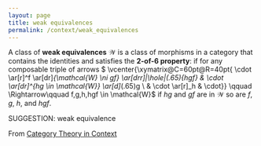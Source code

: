 ```yaml
---
layout: page
title: weak equivalences
permalink: /context/weak_equivalences
---
```

 A class of **weak equivalences**  $\mathcal{W}$ is a class of morphisms in a category that contains the identities and satisfies the **2-of-6 property**: if for any composable triple of arrows
$ \vcenter{\xymatrix@C=60pt@R=40pt{ \cdot \ar[r]^f \ar[dr]_{\mathcal{W} \ni gf} \ar[drr]|\hole|(.65){hgf} & \cdot \ar[dr]^{hg \in \mathcal{W}} \ar[d]_(.65)g \\ & \cdot \ar[r]_h & \cdot}} \qquad \Rightarrow\qquad f,g,h,hgf \in \mathcal{W}$
if $hg$ and $gf$ are in $\mathcal{W}$ so are $f$, $g$, $h$, and $hgf$.


SUGGESTION: weak equivalence

From [Category Theory in Context](https://mathgloss.github.io/MathGloss/context.html)